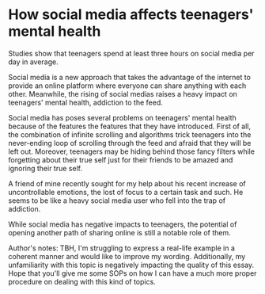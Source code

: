 # How social media affects teenagers' mental health

Studies show that teenagers spend at least three hours on social media per day in average.

Social media is a new approach that takes the advantage of the internet to provide an online
platform where everyone can share anything with each other. Meanwhile, the rising of social medias
raises a heavy impact on teenagers' mental health, addiction to the feed.

Social media has poses several problems on teenagers' mental health because of the features the
features that they have introduced. First of all, the combination of infinite scrolling and
algorithms trick teenagers into the never-ending loop of scrolling through the feed and afraid that
they will be left out. Moreover, teenagers may be hiding behind those fancy filters while forgetting
about their true self just for their friends to be amazed and ignoring their true self.

A friend of mine recently sought for my help about his recent increase of uncontrollable emotions,
the lost of focus to a certain task and such. He seems to be like a heavy social media user who
fell into the trap of addiction.

While social media has negative impacts to teenagers, the potential of opening another path of
sharing online is still a notable role of them.

Author's notes: TBH, I'm struggling to express a real-life example in a coherent
manner and would like to improve my wording. Additionally, my unfamiliarity
with this topic is negatively impacting the quality of this essay. Hope that you'll give me some
SOPs on how I can have a much more proper procedure on dealing with this kind of topics.
